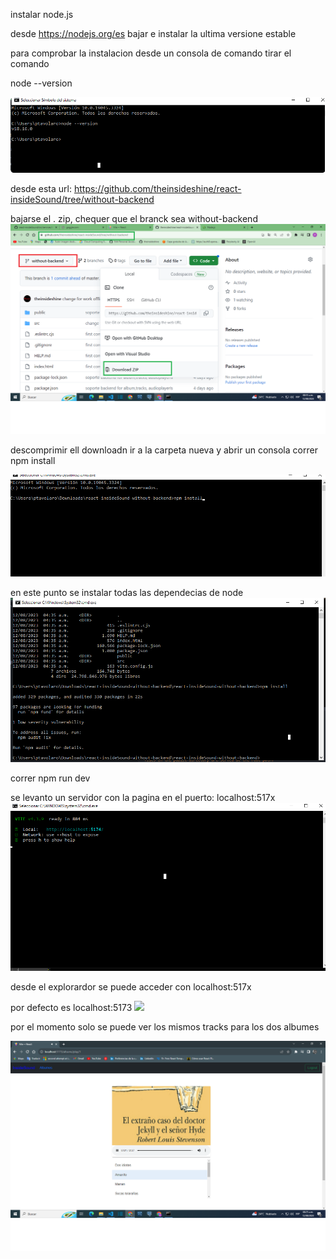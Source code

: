 instalar node.js

desde https://nodejs.org/es bajar e instalar la ultima versione estable

para comprobar la instalacion desde un consola de comando tirar el comando 

node --version 

![](images/node-version.png)

desde esta url: https://github.com/theinsideshine/react-insideSound/tree/without-backend

bajarse el . zip, chequer que el branck sea without-backend
![](images/git-branch.png)


descomprimir ell downloadn ir a la carpeta nueva y abrir un consola
correr npm install 


![](images/npm-install.png)

en este punto se instalar todas las dependecias de node 
![](images/node-create.png) 


correr npm run dev 

se levanto un servidor con la pagina en el puerto: localhost:517x
![](images/run-server.png) 

desde el explorardor se puede acceder con localhost:517x 


por defecto es localhost:5173
![](images/algum.png) 

por el momento solo se puede ver los mismos tracks para los dos albumes 


![](images/tracks.png)



